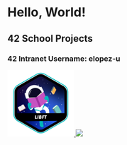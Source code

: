 # Hello, World!

## 42 School Projects

### 42 Intranet Username: elopez-u

<a href="https://github.com/3ka1tz/libft">
  <img src="https://raw.githubusercontent.com/3ka1tz/3ka1tz/main/libft.png"/>
</a>

<a href="https://github.com/3ka1tz/cpp">
  <img src="https://raw.githubusercontent.com/3ka1tz/3ka1tz/main/cpp.png"/>
</a>

